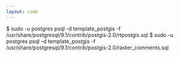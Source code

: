 ```yaml
---
layout: code
---
```


$ sudo -u postgres psql -d template&#95;postgis -f /usr/share/postgresql/9.1/contrib/postgis-2.0/rtpostgis.sql
$ sudo -u postgres psql -d template&#95;postgis -f /usr/share/postgresql/9.1/contrib/postgis-2.0/raster&#95;comments.sql
